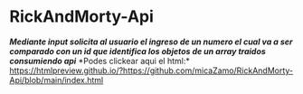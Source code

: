 # RickAndMorty-Api

**_Mediante input solicita al usuario el ingreso de un numero el cual va a ser comparado con un id que identifica los objetos de un array traidos consumiendo api_**
\*Podes clickear aqui el html:\* https://htmlpreview.github.io/?https://github.com/micaZamo/RickAndMorty-Api/blob/main/index.html
